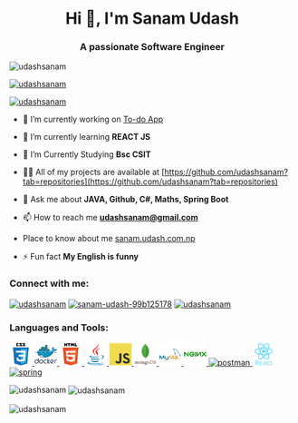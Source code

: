 <h1 align="center">Hi 👋, I'm Sanam Udash</h1>
<h3 align="center">A passionate Software Engineer</h3>

<p align="left"> <img src="https://komarev.com/ghpvc/?username=udashsanam&label=Profile%20views&color=0e75b6&style=flat" alt="udashsanam" /> </p>

<p align="left"> <a href="https://github.com/ryo-ma/github-profile-trophy"><img src="https://github-profile-trophy.vercel.app/?username=udashsanam" alt="udashsanam" /></a> </p>

<p align="left"> <a href="https://twitter.com/udash.sanam" target="blank"><img src="https://img.shields.io/twitter/follow/udashsanam?logo=instagram&style=for-the-badge" alt="udashsanam" /></a> </p>

- 🔭 I’m currently working on [To-do App](https://github.com/udashsanam/todo-v1.0)

- 🌱 I’m currently learning **REACT JS**

- 👯 I’m Currently Studying **Bsc CSIT**

- 👨‍💻 All of my projects are available at [https://github.com/udashsanam?tab=repositories](https://github.com/udashsanam?tab=repositories)

- 💬 Ask me about **JAVA, Github, C#, Maths, Spring Boot**

- 📫 How to reach me **udashsanam@gmail.com**

- Place to know about me [sanam.udash.com.np](sanam.udash.com.np)

- ⚡ Fun fact **My English is funny**

<h3 align="left">Connect with me:</h3>
<p align="left">
<a href="https://twitter.com/udashsanam" target="blank"><img align="center" src="https://raw.githubusercontent.com/rahuldkjain/github-profile-readme-generator/master/src/images/icons/Social/twitter.svg" alt="udashsanam" height="30" width="40" /></a>
<a href="https://linkedin.com/in/sanam-udash-99b125178" target="blank"><img align="center" src="https://raw.githubusercontent.com/rahuldkjain/github-profile-readme-generator/master/src/images/icons/Social/linked-in-alt.svg" alt="sanam-udash-99b125178" height="30" width="40" /></a>
<a href="https://instagram.com/udash.sanam" target="blank"><img align="center" src="https://raw.githubusercontent.com/rahuldkjain/github-profile-readme-generator/master/src/images/icons/Social/instagram.svg" alt="udashsanam" height="30" width="40" /></a>
</p>

<h3 align="left">Languages and Tools:</h3>
<p align="left"> <a href="https://www.w3schools.com/css/" target="_blank" rel="noreferrer"> <img src="https://raw.githubusercontent.com/devicons/devicon/master/icons/css3/css3-original-wordmark.svg" alt="css3" width="40" height="40"/> </a> <a href="https://www.docker.com/" target="_blank" rel="noreferrer"> <img src="https://raw.githubusercontent.com/devicons/devicon/master/icons/docker/docker-original-wordmark.svg" alt="docker" width="40" height="40"/> </a> <a href="https://www.w3.org/html/" target="_blank" rel="noreferrer"> <img src="https://raw.githubusercontent.com/devicons/devicon/master/icons/html5/html5-original-wordmark.svg" alt="html5" width="40" height="40"/> </a> <a href="https://www.java.com" target="_blank" rel="noreferrer"> <img src="https://raw.githubusercontent.com/devicons/devicon/master/icons/java/java-original.svg" alt="java" width="40" height="40"/> </a> <a href="https://developer.mozilla.org/en-US/docs/Web/JavaScript" target="_blank" rel="noreferrer"> <img src="https://raw.githubusercontent.com/devicons/devicon/master/icons/javascript/javascript-original.svg" alt="javascript" width="40" height="40"/> </a> <a href="https://www.mongodb.com/" target="_blank" rel="noreferrer"> <img src="https://raw.githubusercontent.com/devicons/devicon/master/icons/mongodb/mongodb-original-wordmark.svg" alt="mongodb" width="40" height="40"/> </a> <a href="https://www.mysql.com/" target="_blank" rel="noreferrer"> <img src="https://raw.githubusercontent.com/devicons/devicon/master/icons/mysql/mysql-original-wordmark.svg" alt="mysql" width="40" height="40"/> </a> <a href="https://www.nginx.com" target="_blank" rel="noreferrer"> <img src="https://raw.githubusercontent.com/devicons/devicon/master/icons/nginx/nginx-original.svg" alt="nginx" width="40" height="40"/> </a> <a href="https://postman.com" target="_blank" rel="noreferrer"> <img src="https://www.vectorlogo.zone/logos/getpostman/getpostman-icon.svg" alt="postman" width="40" height="40"/> </a> <a href="https://reactjs.org/" target="_blank" rel="noreferrer"> <img src="https://raw.githubusercontent.com/devicons/devicon/master/icons/react/react-original-wordmark.svg" alt="react" width="40" height="40"/> </a> <a href="https://spring.io/" target="_blank" rel="noreferrer"> <img src="https://www.vectorlogo.zone/logos/springio/springio-icon.svg" alt="spring" width="40" height="40"/> </a> </p>

<p><img align="left" src="https://github-readme-stats.vercel.app/api/top-langs?username=udashsanam&show_icons=true&locale=en&layout=compact" alt="udashsanam" /></p>

<p>&nbsp;<img align="center" src="https://github-readme-stats.vercel.app/api?username=udashsanam&show_icons=true&locale=en" alt="udashsanam" /></p>

<p><img align="center" src="https://github-readme-streak-stats.herokuapp.com/?user=udashsanam&" alt="udashsanam" /></p>
